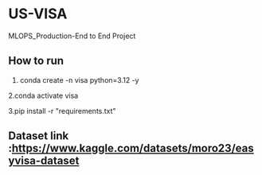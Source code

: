 # US-VISA

MLOPS_Production-End to End Project

## How to run

1. conda create -n visa python=3.12 -y

2.conda activate visa

3.pip install -r "requirements.txt"


## Dataset link :https://www.kaggle.com/datasets/moro23/easyvisa-dataset